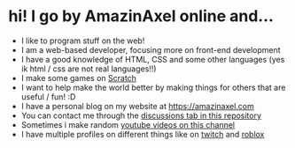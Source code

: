 # hi! I go by AmazinAxel online and...
- I like to program stuff on the web!
- I am a web-based developer, focusing more on front-end development
- I have a good knowledge of HTML, CSS and some other languages (yes ik html / css are not real languages!!)
- I make some games on [Scratch](https://scratch.mit.edu/users/AmazinAxel/) 
- I want to help make the world better by making things for others that are useful / fun! :D
- I have a personal blog on my website at https://amazinaxel.com
- You can contact me through the [discussions tab in this repository](https://github.com/AmazinAxel/AmazinAxel)
- Sometimes i make random [youtube videos on this channel](https://www.youtube.com/channel/UC2rR60IXOH_ExzPAYS1CPcA)
- I have multiple profiles on different things like on [twitch](https://www.twitch.tv/amazinaxel) and [roblox](https://www.roblox.com/users/1362593157/profile)
